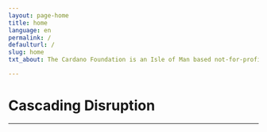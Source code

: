 ```yaml
---
layout: page-home
title: home
language: en
permalink: /
defaulturl: /
slug: home
txt_about: The Cardano Foundation is an Isle of Man based not-for-profit Foundation established in 2015. The Foundation aspires to act as an objective, governing body for the Cardano Ecosystem and its many protocols, projects and regulatory concerns as well as a place for the Cardano community to aggregate and collaborate. Our long term goal is to build bridges between the Cardano community and larger sectors, particularly financial services and the gaming industry.

---
```

<h1><span class="highlight">Cascading Disruption</span></h1>
<hr class="sm" />
